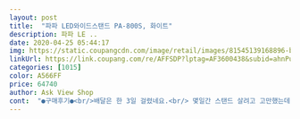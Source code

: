 ```yaml
---
layout: post 
title:  "파파 LED와이드스탠드 PA-800S, 화이트" 
description: 파파 LE ..
date: 2020-04-25 05:44:17 
img: https://static.coupangcdn.com/image/retail/images/81545139168896-b536b14b-cceb-4231-97df-77b6f2b29113.jpg 
linkUrl: https://link.coupang.com/re/AFFSDP?lptag=AF3600438&subid=ahnPublicAsk&pageKey=298596077&itemId=940424852&vendorItemId=70405820328&traceid=V0-113-d21acf83d7c7bc21 
categories: [1015] 
color: A566FF 
price: 64740 
author: Ask View Shop 
cont:  "●구매후기●<br/>배달은 한 3일 걸렸네요.<br/> 몇일간 스탠드 살려고 고만했는데 결국 이거 사길 잘했습니다.<br/> 아주크고 맘에들어요 2~3만원 가지고 고민했던 시간이 너무 아깝네요.<br/> 스탠드는 무조건 이렇게 앞에서 와이드로 째줘야 합니다.<br/> 휴대성 빼고는 설치하고 쓰는거라면 정말 최고입니다.<br/> 솔직히 가성비도 이정도면 괜찮다고 봅니다.<br/> 다들 다른데서 해매지마시고 이거 구매하세요.<br/> 개꿀이에요<br/>브라보!!!!!!!!!! 제가 원하던 스탠드 드디어 만났네요ㅠㅠ 어제 주문하고 오늘 받아서 바로 설치했는데 설치라할것도 없이 너무 간단하네요 책상에 끼우고 돌리고 헤드도 나사 하나만 같이온 쇳대기로 슉슉 돌리고 선연결하니 완성 ㅠㅠ (후기 보니깐 설치가 애매한 책상도 있던데 제 책상이랑은 완전 데스티니... <br/> 딱이에요 책상이 상판으로 분리된 느낌이라... <br/>?? 무튼 바로 껴서 돌리는거 돌렸더니 완성! 저랑 책상 비슷한 느낌이신 분들은 택배상자 뜯는거부터 스탠드 키는데까지 걸린시간 오래걸려도 한 5분 이하 예상!!)<br/>스탠드 오기전에도 원래 잇던 스탠드키고 공부중이었는데 이 스탠드 설치하고 키자마자 어두운 방에서 불킨 느낌이엇어요 감동 ㅠㅠㅠ 원래 갖고있던 스탠드가 높이가 애매해서 눈에 빛이 들거나 아니면 책에 너무 빛이 반사되서 글자가 안보이고 그림자 엄청지고 그 뭐라하지 그림자도 하나지는게 아니라 겹겹이 있잖아요... <br/> 그래가지고 막 엄청 스트레스고 또 눈도 머리도 피곤해서 스탠드 찾아봐야할거 같은데 생각하던중 이거 보자마자 이거 상당한 물건인데 하고 삿는데 상당하네요 진짜!!!! 스탠드 킨게 아니라 책상이라는 방에 불킨거같아요ㅠㅠ 지지대가 높아서 시야에 헤드가 보이지도 않아요 감동 ㅠㅠ 그림자도 안지고 눈도 한결 편안하고 너어무 좋아요 어떻게 표현이 안되네요 가격도 이정도면 혜자라고하죠ㅠㅠ 정말 감동구매엿습니다 감사합니다❣️ 벌써 주변에 막 영업 엄청했어요 많이많이 파세요!! 이 스탠드의 수명이 다하면 또 구매하러 와야하니깐요!!! 건강하시구요!!!<br/>아 사이즈 혹시나 대충 파악하시려면 높이는 손 펴고 네뺨 하고 조금더하고 헤드는 네뺨정도 됩니다<br/>정말 좋아요.<br/> 아이가 눈이 편하다고 합니다.<br/> 책상이 더 넓어졌네요.<br/> 아이 책상이 서랍때문에 여유부분이 4cm밖에 없었는데 제가 모르고 주문해서 순간 당황했네요.<br/> 다행히 설치부분 조이는 클램프 나사가 4cm에 딱 걸쳐져서 안전하게 설치했습니다.<br/> 덕분에 책상이 벽에서 2cm 떨어졌어요.<br/> 설명서에는 클램프고정없이 못으로 고정가능하다는데 솔직히 그럼 불편할듯 해요.<br/> 못을 넣어주지도 않고요.<br/>  주문하실때 책상 설치할곳 길이가 5cm이상 되면 훨씬 좋을 듯 합니다.<br/> 불빛 색상도 4종류, 밝기단계도 5단계라 가성비 최고인듯 합니다.<br/> 500s는 다른사이트가 조금 더 싼듯 싶던데 제가 구매한 800s는 배송비포함 쿠팡이 최저가였습니다.<br/> 몹시 만족스런 쇼핑이었습니다.<br/>^^<br/>배달은 한 3일 걸렸네요.<br/> 몇일간 스탠드 살려고 고만했는데 결국 이거 사길 잘했습니다.<br/> 아주크고 맘에들어요 2~3만원 가지고 고민했던 시간이 너무 아깝네요.<br/> 스탠드는 무조건 이렇게 앞에서 와이드로 째줘야 합니다.<br/> 휴대성 빼고는 설치하고 쓰는거라면 정말 최고입니다.<br/> 솔직히 가성비도 이정도면 괜찮다고 봅니다.<br/> 다들 다른데서 해매지마시고 이거 구매하세요.<br/> 개꿀이에요<br/>브라보!!!!!!!!!! 제가 원하던 스탠드 드디어 만났네요ㅠㅠ 어제 주문하고 오늘 받아서 바로 설치했는데 설치라할것도 없이 너무 간단하네요 책상에 끼우고 돌리고 헤드도 나사 하나만 같이온 쇳대기로 슉슉 돌리고 선연결하니 완성 ㅠㅠ (후기 보니깐 설치가 애매한 책상도 있던데 제 책상이랑은 완전 데스티니... <br/> 딱이에요 책상이 상판으로 분리된 느낌이라... <br/>?? 무튼 바로 껴서 돌리는거 돌렸더니 완성! 저랑 책상 비슷한 느낌이신 분들은 택배상자 뜯는거부터 스탠드 키는데까지 걸린시간 오래걸려도 한 5분 이하 예상!!)<br/>스탠드 오기전에도 원래 잇던 스탠드키고 공부중이었는데 이 스탠드 설치하고 키자마자 어두운 방에서 불킨 느낌이엇어요 감동 ㅠㅠㅠ 원래 갖고있던 스탠드가 높이가 애매해서 눈에 빛이 들거나 아니면 책에 너무 빛이 반사되서 글자가 안보이고 그림자 엄청지고 그 뭐라하지 그림자도 하나지는게 아니라 겹겹이 있잖아요... <br/> 그래가지고 막 엄청 스트레스고 또 눈도 머리도 피곤해서 스탠드 찾아봐야할거 같은데 생각하던중 이거 보자마자 이거 상당한 물건인데 하고 삿는데 상당하네요 진짜!!!! 스탠드 킨게 아니라 책상이라는 방에 불킨거같아요ㅠㅠ 지지대가 높아서 시야에 헤드가 보이지도 않아요 감동 ㅠㅠ 그림자도 안지고 눈도 한결 편안하고 너어무 좋아요 어떻게 표현이 안되네요 가격도 이정도면 혜자라고하죠ㅠㅠ 정말 감동구매엿습니다 감사합니다❣️ 벌써 주변에 막 영업 엄청했어요 많이많이 파세요!! 이 스탠드의 수명이 다하면 또 구매하러 와야하니깐요!!! 건강하시구요!!!<br/>아 사이즈 혹시나 대충 파악하시려면 높이는 손 펴고 네뺨 하고 조금더하고 헤드는 네뺨정도 됩니다<br/>정말 좋아요.<br/> 아이가 눈이 편하다고 합니다.<br/> 책상이 더 넓어졌네요.<br/> 아이 책상이 서랍때문에 여유부분이 4cm밖에 없었는데 제가 모르고 주문해서 순간 당황했네요.<br/> 다행히 설치부분 조이는 클램프 나사가 4cm에 딱 걸쳐져서 안전하게 설치했습니다.<br/> 덕분에 책상이 벽에서 2cm 떨어졌어요.<br/> 설명서에는 클램프고정없이 못으로 고정가능하다는데 솔직히 그럼 불편할듯 해요.<br/> 못을 넣어주지도 않고요.<br/>  주문하실때 책상 설치할곳 길이가 5cm이상 되면 훨씬 좋을 듯 합니다.<br/> 불빛 색상도 4종류, 밝기단계도 5단계라 가성비 최고인듯 합니다.<br/> 500s는 다른사이트가 조금 더 싼듯 싶던데 제가 구매한 800s는 배송비포함 쿠팡이 최저가였습니다.<br/> 몹시 만족스런 쇼핑이었습니다.<br/>^^<br/>" 
---
```

